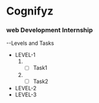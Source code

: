 # Cognifyz

### web Development Internship

--Levels and Tasks

- LEVEL-1
  1. - [ ] Task1
  2. - [ ] Task2
- LEVEL-2
- LEVEL-3
